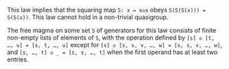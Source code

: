 This law implies that the squaring map `S: x ↦ x◇x` obeys `S(S(S(x))) = S(S(x))`.  This law cannot hold in a non-trivial quasigroup.

The free magma on some set `S` of generators for this law consists of finite non-empty lists of elements of `S`, with the operation defined by `[s] ◇ [t, …, u] = [s, t, …, u]` except for `[s] ◇ [s, s, v, …, w] = [s, s, v, …, w]`, and `[s, …, t] ◇ _ = [s, s, …, t]` when the first operand has at least two entries.
